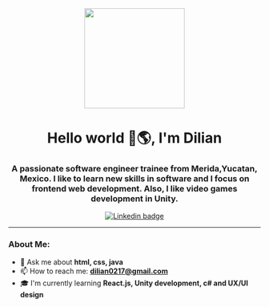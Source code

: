 <!--
**DilianUs/DilianUs** is a ✨ _special_ ✨ repository because its `README.md` (this file) appears on your GitHub profile.

Here are some ideas to get you started:

- 🔭 I’m currently working on ...
- 🌱 I’m currently learning ...
- 👯 I’m looking to collaborate on ...
- 🤔 I’m looking for help with ...
- 💬 Ask me about ...
- 📫 How to reach me: ...
- 😄 Pronouns: ...
- ⚡ Fun fact: ...
-->
<div id="header" align="center">
    <img src="https://media.giphy.com/media/zOvBKUUEERdNm/giphy.gif" width="200"/>
    <h1 align=center">Hello world 👋🌎, I'm Dilian</h1>
    <h3> A passionate software engineer trainee from Merida,Yucatan, Mexico. I like to learn new skills in software and I focus on frontend web development. Also, I like video games development in Unity.</h3>
</div>
<div id="badges" align="center">
    <a href="https://www.linkedin.com/in/dilian-us-cachon-591948236/" target="_blank">
        <img src="https://img.shields.io/endpoint?color=blue&logo=Linkedin&logoColor=blue" alt="Linkedin badge"/>
    </a>
</div>

---
### About Me:

- 💬 Ask me about **html, css, java**
- 📫 How to reach me: **dilian0217@gmail.com**
- 🎓 I'm currently learning **React.js, Unity development, c# and UX/UI design**


